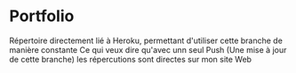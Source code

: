 # Portfolio
Répertoire directement lié à Heroku, permettant d'utiliser cette branche de manière constante
Ce qui veux dire qu'avec unn seul Push (Une mise à jour de cette branche) les répercutions sont directes sur mon site Web

